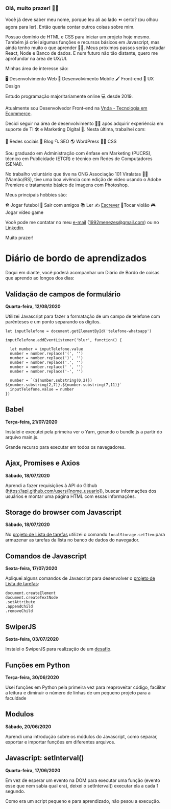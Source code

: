 ### Olá, muito prazer! 😬🤙

Você já deve saber meu nome, porque leu ali ao lado ⏪ certo? (ou olhou agora para ler). Então queria contar outros coisas sobre mim.

Possuo domínio de HTML e CSS para iniciar um projeto hoje mesmo. Também já criei algumas funções e recursos básicos em Javascript, mas ainda tenho muito o que aprender 👨‍💻. Meus próximos passos serão estudar React, Node e Banco de dados. E num futuro não tão distante, quero me aprofundar na área de UX/UI.

Minhas área de interesse são:

🖥️ Desenvolvimento Web
📱 Desenvolvimento Mobile
🖌️ Front-end
📁 UX Design

Estudo programação majoritariamente online 💻 desde 2019.

<!--

Os projetos que mais gostei de ter realizado foram:

...

-->

Atualmente sou Desenvolvedor Front-end na [Vnda - Tecnologia em Ecommerce](https://www.vnda.com.br/).

Decidi seguir na área de desenvolvimento 👨‍💻 após adquirir experiência em suporte de TI 🛠️ e Marketing Digital 📣. Nesta última, trabalhei com:

💬 Redes sociais
📝 Blog
🔍 SEO
🌎 WordPress
👨‍💻 CSS

Sou graduado em Administração com ênfase em Marketing (PUCRS), técnico em Publicidade (ETCR) e técnico em Redes de Computadores (SENAI).

No trabalho voluntário que tive na ONG Associação 101 Viralatas 🐶🐱 (Viamão/RS), tive uma boa vivência com edição de vídeo usando o Adobe Premiere e tratamento básico de imagens com Photoshop.

Meus principais hobbies são:

⚽ Jogar futebol
🍻 Sair com amigos
📚 Ler
✍️ [Escrever](https://medium.com/@aaamenezes)
🎸Tocar violão
🎮 Jogar vídeo game

Você pode me contatar no meu [e-mail](mailto:1992menezes@gmail.com) (1992menezes@gmail.com) ou no [Linkedin](https://www.linkedin.com/in/aaamenezes).

Muito prazer!

# Diário de bordo de aprendizados
Daqui em diante, você poderá acompanhar um Diário de Bordo de coisas que aprendo ao longos dos dias:

## Validação de campos de formulário
**Quarta-feira, 12/08/2020**

Utilizei Javascript para fazer a formatação de um campo de telefone com parênteses e um ponto separando os dígitos.

```
let inputTelefone = document.getElementById('telefone-whatsapp')

inputTelefone.addEventListener('blur', function() {

  let number = inputTelefone.value
  number = number.replace('(', '')
  number = number.replace(')', '')
  number = number.replace('.', '')
  number = number.replace(' ', '')
  number = number.replace('-', '')
  
  number = `(${number.substring(0,2)}) ${number.substring(2,7)}.${number.substring(7,11)}`
  inputTelefone.value = number
})
```

## Babel
**Terça-feira, 21/07/2020**  

Instalei e executei pela primeira ver o Yarn, gerando o bundle.js a partir do arquivo main.js.

Grande recurso para executar em todos os navegadores.

## Ajax, Promises e Axios
**Sábado, 18/07/2020**  

Aprendi a fazer requisições à API do Github (https://api.github.com/users/[nome_usuario]), buscar informações dos usuários e montar uma página HTML com essas informações.

## Storage do browser com Javascript
**Sábado, 18/07/2020**  

No [projeto de Lista de tarefas](https://github.com/aaamenezes/Lista-de-tarefas-com-Bootstrap) utilizei o comando `localStorage.setItem` para armazenar as tarefas da lista no banco de dados do navegador.

## Comandos de Javascript
**Sexta-feira, 17/07/2020**  

Apliquei alguns comandos de Javascript para desenvolver o [projeto de Lista de tarefas](https://github.com/aaamenezes/Lista-de-tarefas-com-Bootstrap):

```
document.createElement
document.createTextNode
.setAttribute
.appendChild
.removeChild
```

## SwiperJS
**Sexta-feira, 03/07/2020**  

Instalei o SwiperJS para realização de um [desafio](https://github.com/aaamenezes/vnda-frontend-challenge-junior).

## Funções em Python
**Terça-feira, 30/06/2020**  

Usei funções em Python pela primeira vez para reaproveitar código, facilitar a leitura e diminuir o número de linhas de um pequeno projeto para a faculdade

## Modulos
**Sábado, 20/06/2020**

Aprendi uma introdução sobre os módulos do Javascript, como separar, exportar e importar funções em diferentes arquivos.

## Javascript: setInterval()
**Quarta-feira, 17/06/2020**

Em vez de esperar um evento na DOM para executar uma função (evento esse que nem sabia qual era), deixei o setInterval() executar ela a cada 1 segundo.  

Como era um script pequeno e para aprendizado, não pesou a execução.

